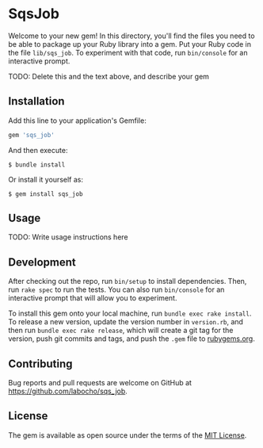 # SqsJob

Welcome to your new gem! In this directory, you'll find the files you need to be able to package up your Ruby library into a gem. Put your Ruby code in the file `lib/sqs_job`. To experiment with that code, run `bin/console` for an interactive prompt.

TODO: Delete this and the text above, and describe your gem

## Installation

Add this line to your application's Gemfile:

```ruby
gem 'sqs_job'
```

And then execute:

    $ bundle install

Or install it yourself as:

    $ gem install sqs_job

## Usage

TODO: Write usage instructions here

## Development

After checking out the repo, run `bin/setup` to install dependencies. Then, run `rake spec` to run the tests. You can also run `bin/console` for an interactive prompt that will allow you to experiment.

To install this gem onto your local machine, run `bundle exec rake install`. To release a new version, update the version number in `version.rb`, and then run `bundle exec rake release`, which will create a git tag for the version, push git commits and tags, and push the `.gem` file to [rubygems.org](https://rubygems.org).

## Contributing

Bug reports and pull requests are welcome on GitHub at https://github.com/labocho/sqs_job.


## License

The gem is available as open source under the terms of the [MIT License](https://opensource.org/licenses/MIT).
